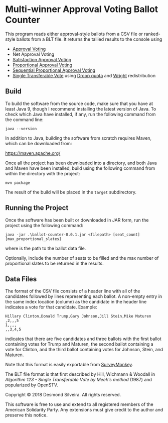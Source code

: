 # Multi-winner Approval Voting Ballot Counter

This program reads either approval-style ballots from a CSV file or
ranked-style ballots from a BLT file.  It returns the tallied results to the
console using
* [Approval Voting](https://en.wikipedia.org/wiki/Approval_voting)
* Net Approval Voting
* [Satisfaction Approval Voting](https://en.wikipedia.org/wiki/Satisfaction_approval_voting)
* [Proportional Approval Voting](https://en.wikipedia.org/wiki/Proportional_approval_voting)
* [Sequential Proportional Approval Voting](https://en.wikipedia.org/wiki/Sequential_proportional_approval_voting)
* [Single Transferable Vote](https://en.wikipedia.org/wiki/Single_transferable_vote)
using [Droop quota](https://en.wikipedia.org/wiki/Droop_quota) and
[Wright](https://en.wikipedia.org/wiki/Wright_system) redistribution

## Build

To build the software from the source code, make sure that you have at least
Java 9, though I recommend installing the latest version of Java.  To check
which Java have installed, if any, run the following command from the command
line:

`java --version`

In addition to Java, building the software from scratch requires Maven, which
can be downloaded from:

https://maven.apache.org/

Once all the project has been downloaded into a directory, and both Java and
Maven have been installed, build using the following command from within the
directory with the project:

`mvn package`

The result of the build will be placed in the `target` subdirectory.

## Running the Project

Once the software has been built or downloaded in JAR form, run the project
using the following command:

`java -jar .\ballot-counter-0.0.1.jar <filepath> [seat_count] [max_proportional_slates]`

where <filepath> is the path to the ballot data file.

Optionally, include the number of seats to be filled and the max number of
proportional slates to be returned in the results.

## Data Files

The format of the CSV file consists of a header line with all of the
candidates followed by lines representing each ballot. A non-empty entry in
the same index location (column) as the candidate in the header line
indicates a vote for that candidate. Example:

```
Hillary Clinton,Donald Trump,Gary Johnson,Jill Stein,Mike Maturen
,2,,,5
1,,,,
,,3,4,5
```

indicates that there are five candidates and three ballots with the first
ballot containing votes for Trump and Maturen, the second ballot containing a
vote for Clinton, and the third ballot containing votes for Johnson, Stein,
and Maturen.

Note that this format is easily exportable from [SurveyMonkey](http://www.surveymonkey.com).

The BLT file format is that first described by Hill, Wichmann & Woodall in
_Algorithm 123 - Single Transferable Vote by Meek's method_ (1987) and
popularized by OpenSTV.

Copyright © 2018 Desmond Silveira.  All rights reserved.

This software is free to use and extend to all registered members of the
American Solidarity Party.  Any extensions must give credit to the author
and preserve this notice.